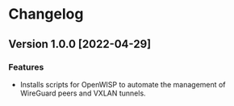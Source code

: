 # Changelog

## Version 1.0.0 [2022-04-29]

### Features

- Installs scripts for OpenWISP to automate the management of
  WireGuard peers and VXLAN tunnels.
